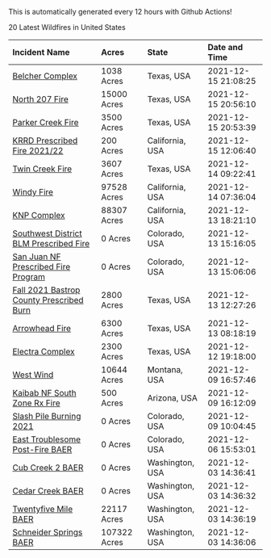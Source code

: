This is automatically generated every 12 hours with Github Actions!

20 Latest Wildfires in United States

 | Incident Name | Acres | State | Date and Time |
|:---|:---|:---|:---|
| [Belcher Complex](https://inciweb.nwcg.gov/incident/7916/) | 1038 Acres | Texas, USA | 2021-12-15 21:08:25 |
| [North 207 Fire](https://inciweb.nwcg.gov/incident/7917/) | 15000 Acres | Texas, USA | 2021-12-15 20:56:10 |
| [Parker Creek Fire](https://inciweb.nwcg.gov/incident/7914/) | 3500 Acres | Texas, USA | 2021-12-15 20:53:39 |
| [KRRD Prescribed Fire 2021/22](https://inciweb.nwcg.gov/incident/7891/) | 200 Acres | California, USA | 2021-12-15 12:06:40 |
| [Twin Creek Fire](https://inciweb.nwcg.gov/incident/7912/) | 3607 Acres | Texas, USA | 2021-12-14 09:22:41 |
| [Windy Fire](https://inciweb.nwcg.gov/incident/7841/) | 97528 Acres | California, USA | 2021-12-14 07:36:04 |
| [KNP Complex ](https://inciweb.nwcg.gov/incident/7838/) | 88307 Acres | California, USA | 2021-12-13 18:21:10 |
| [Southwest District BLM Prescribed Fire ](https://inciweb.nwcg.gov/incident/7852/) | 0 Acres | Colorado, USA | 2021-12-13 15:16:05 |
| [San Juan NF Prescribed Fire Program](https://inciweb.nwcg.gov/incident/6288/) | 0 Acres | Colorado, USA | 2021-12-13 15:06:06 |
| [Fall 2021 Bastrop County Prescribed Burn](https://inciweb.nwcg.gov/incident/7867/) | 2800 Acres | Texas, USA | 2021-12-13 12:27:26 |
| [Arrowhead Fire](https://inciweb.nwcg.gov/incident/7910/) | 6300 Acres | Texas, USA | 2021-12-13 08:18:19 |
| [Electra Complex](https://inciweb.nwcg.gov/incident/7908/) | 2300 Acres | Texas, USA | 2021-12-12 19:18:00 |
| [West Wind](https://inciweb.nwcg.gov/incident/7897/) | 10644 Acres | Montana, USA | 2021-12-09 16:57:46 |
| [Kaibab NF South Zone Rx Fire](https://inciweb.nwcg.gov/incident/5922/) | 500 Acres | Arizona, USA | 2021-12-09 16:12:09 |
| [Slash Pile Burning 2021](https://inciweb.nwcg.gov/incident/4648/) | 0 Acres | Colorado, USA | 2021-12-09 10:04:45 |
| [East Troublesome Post-Fire BAER](https://inciweb.nwcg.gov/incident/7267/) | 0 Acres | Colorado, USA | 2021-12-06 15:53:01 |
| [Cub Creek 2 BAER](https://inciweb.nwcg.gov/incident/7830/) | 0 Acres | Washington, USA | 2021-12-03 14:36:41 |
| [Cedar Creek BAER](https://inciweb.nwcg.gov/incident/7832/) | 0 Acres | Washington, USA | 2021-12-03 14:36:32 |
| [Twentyfive Mile BAER](https://inciweb.nwcg.gov/incident/7846/) | 22117 Acres | Washington, USA | 2021-12-03 14:36:19 |
| [Schneider Springs BAER](https://inciweb.nwcg.gov/incident/7860/) | 107322 Acres | Washington, USA | 2021-12-03 14:36:06 |
